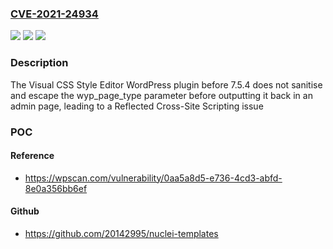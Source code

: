 ### [CVE-2021-24934](https://cve.mitre.org/cgi-bin/cvename.cgi?name=CVE-2021-24934)
![](https://img.shields.io/static/v1?label=Product&message=Visual%20CSS%20Style%20Editor&color=blue)
![](https://img.shields.io/static/v1?label=Version&message=7.5.4%3C%207.5.4%20&color=brighgreen)
![](https://img.shields.io/static/v1?label=Vulnerability&message=CWE-79%20Cross-site%20Scripting%20(XSS)&color=brighgreen)

### Description

The Visual CSS Style Editor WordPress plugin before 7.5.4 does not sanitise and escape the wyp_page_type parameter before outputting it back in an admin page, leading to a Reflected Cross-Site Scripting issue

### POC

#### Reference
- https://wpscan.com/vulnerability/0aa5a8d5-e736-4cd3-abfd-8e0a356bb6ef

#### Github
- https://github.com/20142995/nuclei-templates

